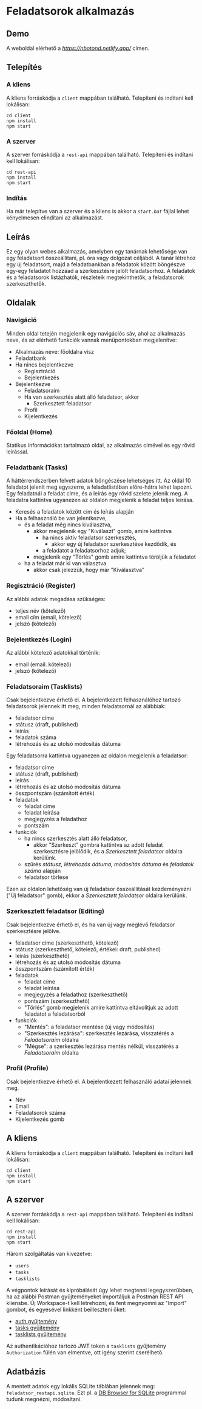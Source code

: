 # Feladatsorok alkalmazás

## Demo

A weboldal elérhető a _https://nbotond.netlify.app/_ címen.

## Telepítés

### A kliens

A kliens forráskódja a `client` mappában található. Telepíteni és indítani kell lokálisan:

```
cd client
npm install
npm start
```

### A szerver

A szerver forráskódja a `rest-api` mappában található. Telepíteni és indítani kell lokálisan:

```
cd rest-api
npm install
npm start
```

### Indítás

Ha már telepítve van a szerver és a kliens is akkor a _`start.bat`_ fájlal lehet kényelmesen elindítani az alkalmazást.

## Leírás

Ez egy olyan webes alkalmazás, amelyben egy tanárnak lehetősége van egy feladatsort összeállítani, pl. óra vagy dolgozat céljából. A tanár létrehoz egy új feladatsort, majd a feladatbankban a feladatok között böngészve egy-egy feladatot hozzáad a szerkesztésre jelölt feladatsorhoz. A feladatok és a feladatsorok listázhatók, részleteik megtekinthetők, a feladatsorok szerkeszthetők.

## Oldalak

### Navigáció

Minden oldal tetején megjelenik egy navigációs sáv, ahol az alkalmazás neve, és az elérhető funkciók vannak menüpontokban megjelenítve:

- Alkalmazás neve: főoldalra visz
- Feladatbank
- Ha nincs bejelentkezve
  - Regisztráció
  - Bejelentkezés
- Bejelentkezve
  - Feladatsoraim
  - Ha van szerkesztés alatt álló feladatsor, akkor
    - Szerkesztett feladatsor
  - Profil
  - Kijelentkezés

### Főoldal (Home)

Statikus információkat tartalmazó oldal, az alkalmazás címével és egy rövid leírással.

### Feladatbank (Tasks)

A háttérrendszerben felvett adatok böngészése lehetséges itt. Az oldal 10 feladatot jelenít meg egyszerre, a feladatlistában előre-hátra lehet lapozni. Egy feladatnál a feladat címe, és a leírás egy rövid szelete jelenik meg. A feladatra kattintva ugyanezen az oldalon megjelenik a feladat teljes leírása.

- Keresés a feladatok között cím és leírás alapján
- Ha a felhasználó be van jelentkezve,
  - és a feladat még nincs kiválasztva,
    - akkor megjelenik egy "Kiválaszt" gomb, amire kattintva
      - ha nincs aktív feladatsor szerkesztés,
        - akkor egy új feladatsor szerkesztése kezdődik, és
      - a feladatot a feladatsorhoz adjuk;
    - megjelenik egy "Törlés" gomb amire kattintva töröljük a feladatot
  - ha a feladat már ki van választva
    - akkor csak jelezzük, hogy már "Kiválasztva"

### Regisztráció (Register)

Az alábbi adatok megadása szükséges:

- teljes név (kötelező)
- email cím (email, kötelező)
- jelszó (kötelező)

### Bejelentkezés (Login)

Az alábbi kötelező adatokkal történik:

- email (email. kötelező)
- jelszó (kötelező)


### Feladatsoraim (Tasklists)

Csak bejelentkezve érhető el.
A bejelentkezett felhasználóhoz tartozó feladatsorok jelennek itt meg, minden feladatsornál az alábbiak:

- feladatsor címe
- státusz (draft, published)
- leírás
- feladatok száma
- létrehozás és az utolsó módosítás dátuma

Egy feladatsorra kattintva ugyanezen az oldalon megjelenik a feladatsor:

- feladatsor címe
- státusz (draft, published)
- leírás
- létrehozás és az utolsó módosítás dátuma
- összpontszám (számított érték)
- feladatok
  - feladat címe
  - feladat leírása
  - megjegyzés a feladathoz
  - pontszám
- funkciók
  - ha nincs szerkesztés alatt álló feladatsor,
    - akkor "Szerkeszt" gombra kattintva az adott feladat szerkesztésre jelölődik, és a _Szerkesztett feladatsor_ oldalra kerülünk.
  - szűrés _státusz, létrehozás dátuma, módosítás dátuma_ és _feladatok száma_ alapján
  - feladatsor törlése

Ezen az oldalon lehetőség van új feladatsor összeállítását kezdeményezni ("Új feladatsor" gomb), ekkor a _Szerkesztett feladatsor_ oldalra kerülünk.

### Szerkesztett feladatsor (Editing)

Csak bejelentkezve érhető el, és ha van új vagy meglévő feladatsor szerkesztésre jelölve.

- feladatsor címe (szerkeszthető, kötelező)
- státusz (szerkeszthető, kötelező, értékei: draft, published)
- leírás (szerkeszthető)
- létrehozás és az utolsó módosítás dátuma
- összpontszám (számított érték)
- feladatok
  - feladat címe
  - feladat leírása
  - megjegyzés a feladathoz (szerkeszthető)
  - pontszám (szerkeszthető)
  - "Törlés" gomb megjelenik amire kattintva eltávolítjuk az adott feladatot a feladatsorból
- funkciók
  - "Mentés": a feladatsor mentése (új vagy módosítás)
  - "Szerkesztés lezárása": szerkesztés lezárása, visszatérés a _Feladatsoraim_ oldalra
  - "Mégse": a szerkesztés lezárása mentés nélkül, visszatérés a _Feladatsoraim_ oldalra

### Profil (Profile)

Csak bejelentkezve érhető el.
A bejelentkezett felhasználó adatai jelennek meg.

- Név
- Email
- Feladatsorok száma
- Kijelentkezés gomb

## A kliens

A kliens forráskódja a `client` mappában található. Telepíteni és indítani kell lokálisan:

```
cd client
npm install
npm start
```

## A szerver

A szerver forráskódja a `rest-api` mappában található. Telepíteni és indítani kell lokálisan:

```
cd rest-api
npm install
npm start
```

Három szolgáltatás van kivezetve:

- `users`
- `tasks`
- `tasklists`

A végpontok leírását és kipróbálását úgy lehet megtenni legegyszerűbben, ha az alábbi Postman gyűjteményeket importáljuk a Postman REST API kliensbe. Új Workspace-t kell létrehozni, és fent megnyomni az "Import" gombot, és egyesével linkként beilleszteni őket:

- [auth gyűjtemény](https://www.postman.com/collections/71406ec35bdc64e61081)
- [tasks gyűjtemény](https://www.postman.com/collections/f494799129c38052c21e)
- [tasklists gyűjtemény](https://www.postman.com/collections/c2b1e7c90aaf8c36f415)

Az authentikációhoz tartozó JWT token a `tasklists` gyűjtemény `Authorization` fülén van elmentve, ott igény szerint cserélhető.

## Adatbázis

A mentett adatok egy lokális SQLite táblában jelennek meg: `feladatsor_restapi.sqlite`. Ezt pl. a [DB Browser for SQLite](https://sqlitebrowser.org/) programmal tudunk megnézni, módosítani.


